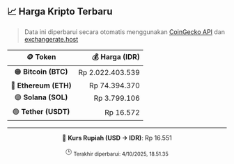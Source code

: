 

<!-- HARGA_KRIPTO -->
## 📈 Harga Kripto Terbaru

> Data ini diperbarui secara otomatis menggunakan [CoinGecko API](https://www.coingecko.com/) dan [exchangerate.host](https://exchangerate.host/)

<div align="center">

| 🪙 Token | 💰 Harga (IDR) |
|:------:|---------------:|
| 🟠 **Bitcoin (BTC)**   | Rp 2.022.403.539 |
| 🔵 **Ethereum (ETH)**  | Rp 74.394.370 |
| 🟣 **Solana (SOL)**    | Rp 3.799.106 |
| 🟢 **Tether (USDT)**   | Rp 16.572 |

---

💱 **Kurs Rupiah (USD → IDR)**: Rp 16.551

🕒 <sub>Terakhir diperbarui: 4/10/2025, 18.51.35</sub>

</div>
<!-- /HARGA_KRIPTO -->